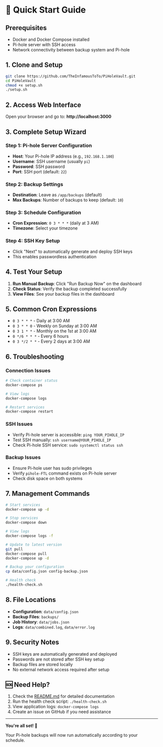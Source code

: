 # 🚀 Quick Start Guide

## Prerequisites
- Docker and Docker Compose installed
- Pi-hole server with SSH access
- Network connectivity between backup system and Pi-hole

## 1. Clone and Setup

```bash
git clone https://github.com/TheInfamousToTo/PiHoleVault.git
cd PiHoleVault
chmod +x setup.sh
./setup.sh
```

## 2. Access Web Interface

Open your browser and go to: **http://localhost:3000**

## 3. Complete Setup Wizard

### Step 1: Pi-hole Server Configuration
- **Host**: Your Pi-hole IP address (e.g., `192.168.1.100`)
- **Username**: SSH username (usually `pi`)
- **Password**: SSH password
- **Port**: SSH port (default: `22`)

### Step 2: Backup Settings
- **Destination**: Leave as `/app/backups` (default)
- **Max Backups**: Number of backups to keep (default: `10`)

### Step 3: Schedule Configuration
- **Cron Expression**: `0 3 * * *` (daily at 3 AM)
- **Timezone**: Select your timezone

### Step 4: SSH Key Setup
- Click "Next" to automatically generate and deploy SSH keys
- This enables passwordless authentication

## 4. Test Your Setup

1. **Run Manual Backup**: Click "Run Backup Now" on the dashboard
2. **Check Status**: Verify the backup completed successfully
3. **View Files**: See your backup files in the dashboard

## 5. Common Cron Expressions

- `0 3 * * *` - Daily at 3:00 AM
- `0 3 * * 0` - Weekly on Sunday at 3:00 AM
- `0 3 1 * *` - Monthly on the 1st at 3:00 AM
- `0 */6 * * *` - Every 6 hours
- `0 3 */2 * *` - Every 2 days at 3:00 AM

## 6. Troubleshooting

### Connection Issues
```bash
# Check container status
docker-compose ps

# View logs
docker-compose logs

# Restart services
docker-compose restart
```

### SSH Issues
- Verify Pi-hole server is accessible: `ping YOUR_PIHOLE_IP`
- Test SSH manually: `ssh username@YOUR_PIHOLE_IP`
- Check Pi-hole SSH service: `sudo systemctl status ssh`

### Backup Issues
- Ensure Pi-hole user has sudo privileges
- Verify `pihole-FTL` command exists on Pi-hole server
- Check disk space on both systems

## 7. Management Commands

```bash
# Start services
docker-compose up -d

# Stop services
docker-compose down

# View logs
docker-compose logs -f

# Update to latest version
git pull
docker-compose pull
docker-compose up -d

# Backup your configuration
cp data/config.json config-backup.json

# Health check
./health-check.sh
```

## 8. File Locations

- **Configuration**: `data/config.json`
- **Backup Files**: `backups/`
- **Job History**: `data/jobs.json`
- **Logs**: `data/combined.log`, `data/error.log`

## 9. Security Notes

- SSH keys are automatically generated and deployed
- Passwords are not stored after SSH key setup
- Backup files are stored locally
- No external network access required after setup

## 🆘 Need Help?

1. Check the [README.md](README.md) for detailed documentation
2. Run the health check script: `./health-check.sh`
3. View application logs: `docker-compose logs`
4. Create an issue on GitHub if you need assistance

---

**You're all set! 🎉**

Your Pi-hole backups will now run automatically according to your schedule.
